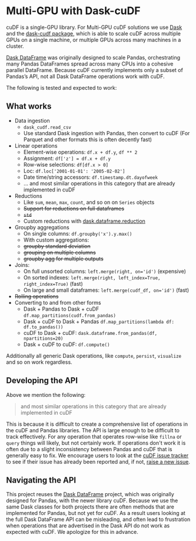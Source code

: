 Multi-GPU with Dask-cuDF
========================

cuDF is a single-GPU library. For Multi-GPU cuDF solutions we use [Dask](https://dask.org/) and the [dask-cudf package](https://github.com/rapidsai/dask-cudf), which is able to scale cuDF across multiple GPUs on a single machine, or multiple GPUs across many machines in a cluster.

[Dask DataFrame](http://docs.dask.org/en/latest/dataframe.html) was originally designed to scale Pandas, orchestrating many Pandas DataFrames spread across many CPUs into a cohesive parallel DataFrame. Because cuDF currently implements only a subset of Pandas’s API, not all Dask DataFrame operations work with cuDF.

The following is tested and expected to work:

What works
----------

-  Data ingestion
    -  ``dask_cudf.read_csv``
    -  Use standard Dask ingestion with Pandas, then convert to cuDF (For
      Parquet and other formats this is often decently fast)
-  Linear operations
    -  Element-wise operations:  ``df.x + df.y``, ``df ** 2``
    -  Assignment: ``df['z'] = df.x + df.y``
    -  Row-wise selections:  ``df[df.x > 0]``
    -  Loc:  ``df.loc['2001-01-01': '2005-02-02']``
    -  Date time/string accessors:  ``df.timestamp.dt.dayofweek``
    -  ... and most similar operations in this category that are already implemented in cuDF
-  Reductions
    -  Like ``sum``, ``mean``, ``max``, ``count``, and so on on ``Series`` objects
    -  <strike>Support for reductions on full dataframes</strike>
    -  <strike>``std``</strike>
    -  Custom reductions with [dask.dataframe.reduction](http://docs.dask.org/en/latest/dataframe-api.html#dask.dataframe.Series.reduction)
-  Groupby aggregations
    -  On single columns: ``df.groupby('x').y.max()``
    -  With custom aggregations:
    -  <strike>groupby standard deviation</strike>
    -  <strike>grouping on multiple columns</strike>
    -  <strike>groupby agg for multiple outputs</strike>
-  Joins:
    -  On full unsorted columns: ``left.merge(right, on='id')`` (expensive)
    -  On sorted indexes: ``left.merge(right, left_index=True, right_index=True)`` (fast)
    -  On large and small dataframes: ``left.merge(cudf_df, on='id')`` (fast)
-  <strike>Rolling operations</strike>
-  Converting to and from other forms
    -  Dask + Pandas to Dask + cuDF ``df.map_partitions(cudf.from_pandas)``
    -  Dask + cuDF to Dask + Pandas ``df.map_partitions(lambda df: df.to_pandas())``
    -  cuDF to Dask + cuDF: ``dask.dataframe.from_pandas(df, npartitions=20)``
    -  Dask + cuDF to cuDF: ``df.compute()``

Additionally all generic Dask operations, like ``compute``, ``persist``,
``visualize`` and so on work regardless.


Developing the API
------------------

Above we mention the following:

> and most similar operations in this category that are already implemented in cuDF

This is because it is difficult to create a comprehensive list of operations in
the cuDF and Pandas libraries.  The API is large enough to be difficult to track
effectively.  For any operation that operates row-wise like ``fillna`` or
``query`` things will likely, but not certainly work.  If operations don't work
it is often due to a slight inconsistency between Pandas and cuDF that is
generally easy to fix.  We encourage users to look at the [cuDF issue
tracker](https://github.com/rapidsai/cudf/issues) to see if their issue has
already been reported and, if not,
[raise a new issue](https://github.com/rapidsai/cudf/issues/new).


Navigating the API
------------------

This project reuses the
[Dask DataFrame](https://dask.org/en/latest/dataframes.html) project, which
was originally designed for Pandas, with the newer library cuDF.  Because we use
the same Dask classes for both projects there are often methods that are
implemented for Pandas, but not yet for cuDF.  As a result users looking at the
full Dask DataFrame API can be misleading, and often lead to frustration when
operations that are advertised in the Dask API do not work as expected with
cuDF.  We apologize for this in advance.
